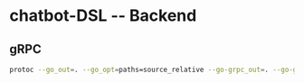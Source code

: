 # chatbot-DSL -- Backend

## gRPC

```bash
protoc --go_out=. --go_opt=paths=source_relative --go-grpc_out=. --go-grpc_opt=paths=source_relative pb/hello.proto
```